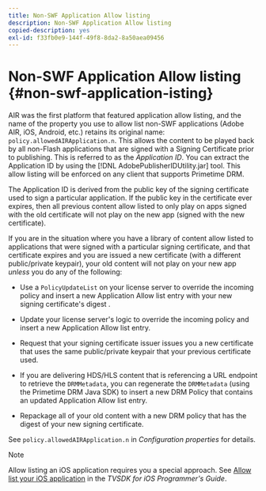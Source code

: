 ```yaml
---
title: Non-SWF Application Allow listing
description: Non-SWF Application Allow listing
copied-description: yes
exl-id: f33fb0e9-144f-49f8-8da2-8a50aea09456
---
```

# Non-SWF Application Allow listing {#non-swf-application-isting}

AIR was the first platform that featured application allow listing, and the name of the property you use to allow list non-SWF applications (Adobe AIR, iOS, Android, etc.) retains its original name: `policy.allowedAIRApplication.n`. This allows the content to be played back by all non-Flash applications that are signed with a Signing Certificate prior to publishing. This is referred to as the *Application ID*. You can extract the Application ID by using the [!DNL AdobePublisherIDUtility.jar] tool. This allow listing will be enforced on any client that supports Primetime DRM.

The Application ID is derived from the public key of the signing certificate used to sign a particular application. If the public key in the certificate ever expires, then all previous content allow listed to only play on apps signed with the old certificate will not play on the new app (signed with the new certificate).

If you are in the situation where you have a library of content allow listed to applications that were signed with a particular signing certificate, and that certificate expires and you are issued a new certificate (with a different public/private keypair), your old content will not play on your new app *unless* you do any of the following:

* Use a `PolicyUpdateList` on your license server to override the incoming policy and insert a new Application Allow list entry with your new signing certificate's digest . 
* Update your license server's logic to override the incoming policy and insert a new Application Allow list entry. 
* Request that your signing certificate issuer issues you a new certificate that uses the same public/private keypair that your previous certificate used. 
* If you are delivering HDS/HLS content that is referencing a URL endpoint to retrieve the `DRMMetadata`, you can regenerate the `DRMMetadata` (using the Primetime DRM Java SDK) to insert a new DRM Policy that contains an updated Application Allow list entry. 

* Repackage all of your old content with a new DRM policy that has the digest of your new signing certificate.

See `policy.allowedAIRApplication.n` in *Configuration properties* for details.

>[!NOTE]
>
>Allow listing an iOS application requires you a special approach. See [Allow list your iOS application](../../../../../programming/tvsdk-3x-ios-prog/ios-3x-drm-content-security/ios-3x-allowlist-your-ios-application.md) in the *TVSDK for iOS Programmer's Guide*.

